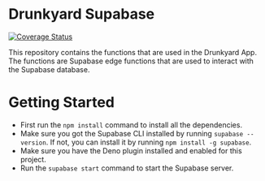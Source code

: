 # Drunkyard Supabase

[![Coverage Status](https://coveralls.io/repos/github/mahoote/drunkyard-supabase/badge.svg?branch=main)](https://coveralls.io/github/mahoote/drunkyard-supabase?branch=main)

This repository contains the functions that are used in the Drunkyard App. The functions are Supabase edge functions that are used to interact with the Supabase database.

# Getting Started

-   First run the `npm install` command to install all the dependencies.
-   Make sure you got the Supabase CLI installed by running `supabase --version`. If not, you can install it by running `npm install -g supabase`.
-   Make sure you have the Deno plugin installed and enabled for this project.
-   Run the `supabase start` command to start the Supabase server.
